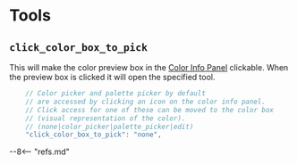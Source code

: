 # Tools

## `click_color_box_to_pick`

This will make the color preview box in the [Color Info Panel](../usage.md#color-info) clickable. When the preview box
is clicked it will open the specified tool.

```js
    // Color picker and palette picker by default
    // are accessed by clicking an icon on the color info panel.
    // Click access for one of these can be moved to the color box
    // (visual representation of the color).
    // (none|color_picker|palette_picker|edit)
    "click_color_box_to_pick": "none",
```

--8<-- "refs.md"
